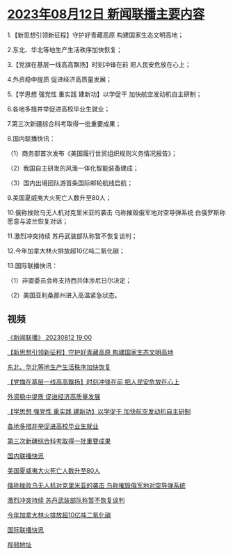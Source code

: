 # [2023年08月12日 新闻联播主要内容](https://tv.cctv.com/lm/xwlb/day/20230812.shtml)

1.【新思想引领新征程】守护好青藏高原 构建国家生态文明高地；

2.东北、华北等地生产生活秩序加快恢复；

3.【党旗在基层一线高高飘扬】时刻冲锋在前 把人民安危放在心上；

4.外资稳中提质 促进经济高质量发展；

5.【学思想 强党性 重实践 建新功】以学促干 加快航空发动机自主研制；

6.各地多措并举促进高校毕业生就业；

7.第三次新疆综合科考取得一批重要成果；

8.国内联播快讯：

（1）商务部首次发布《美国履行世贸组织规则义务情况报告》；

（2）我国自主研发的风渔一体化智能装备建成；

（3）国内出境团队游首条国际邮轮航线启航；

9.美国夏威夷大火死亡人数升至80人；

10.俄称挫败乌无人机对克里米亚的袭击 乌称摧毁俄军地对空导弹系统 白俄罗斯称愿意与波兰恢复对话；

11.激烈冲突持续 苏丹武装部队称暂不恢复谈判；

12.今年加拿大林火排放超10亿吨二氧化碳；

13.国际联播快讯：

（1）非盟委员会称支持西共体涉尼日尔决定；

（2）美国亚利桑那州进入高温紧急状态。

## 视频

[《新闻联播》 20230812 19:00](https://tv.cctv.com/2023/08/12/VIDEsRpOaYop1YsFPfYN9geF230812.shtml)

[【新思想引领新征程】守护好青藏高原 构建国家生态文明高地](https://tv.cctv.com/2023/08/12/VIDEkCFk7pjl6INwnJrGKuev230812.shtml)

[东北、华北等地生产生活秩序加快恢复](https://tv.cctv.com/2023/08/12/VIDEI7I3sfXaXayHkmN6tq0s230812.shtml)

[【党旗在基层一线高高飘扬】时刻冲锋在前 把人民安危放在心上](https://tv.cctv.com/2023/08/12/VIDED54BPvd9Htj1Iww7C9La230812.shtml)

[外资稳中提质 促进经济高质量发展](https://tv.cctv.com/2023/08/12/VIDE2XnWC7x0mAewk4LKOjv4230812.shtml)

[【学思想 强党性 重实践 建新功】以学促干 加快航空发动机自主研制](https://tv.cctv.com/2023/08/12/VIDEdCvR3HepeR4bRIDpL4oe230812.shtml)

[各地多措并举促进高校毕业生就业](https://tv.cctv.com/2023/08/12/VIDEyfZFBXGsAY4nct4L6yQ4230812.shtml)

[第三次新疆综合科考取得一批重要成果](https://tv.cctv.com/2023/08/12/VIDEeIHxVufPm2OJe8K7m1Xl230812.shtml)

[国内联播快讯](https://tv.cctv.com/2023/08/12/VIDEVV1V2xMZUALelTZ9Wncx230812.shtml)

[美国夏威夷大火死亡人数升至80人](https://tv.cctv.com/2023/08/12/VIDE0U9aBS28dDxHwrqqHp58230812.shtml)

[俄称挫败乌无人机对克里米亚的袭击 乌称摧毁俄军地对空导弹系统](https://tv.cctv.com/2023/08/12/VIDEhwy7BPTjFJFmtngbLGUj230812.shtml)

[激烈冲突持续 苏丹武装部队称暂不恢复谈判](https://tv.cctv.com/2023/08/12/VIDEqGtsOtegKSlWshuKJjhO230812.shtml)

[今年加拿大林火排放超10亿吨二氧化碳](https://tv.cctv.com/2023/08/12/VIDER5ENHjuif1BwgytRpWy9230812.shtml)

[国际联播快讯](https://tv.cctv.com/2023/08/12/VIDEWHaLBZ1LdFOLQwLJTAWm230812.shtml)

[视频地址](https://tv.cctv.com/lm/xwlb/day/20230812.shtml) 

